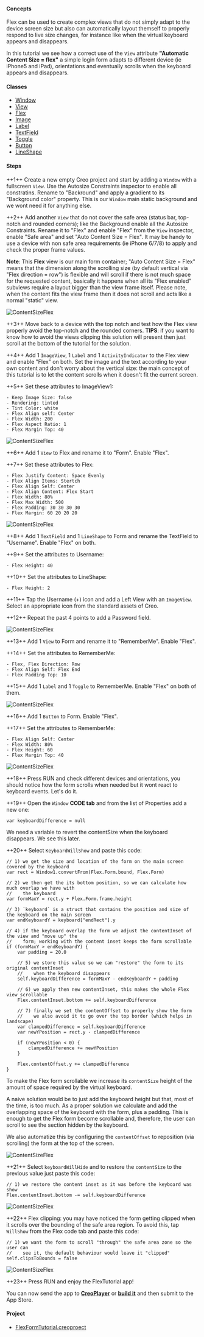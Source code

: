 #### Concepts

Flex can be used to create complex views that do not simply adapt to the device screen size but also can automatically layout themself to properly respond to live size changes, for instance like when the virtual keyboard appears and disappears.

In this tutorial we see how a correct use of the `View` attribute **"Automatic Content Size = flex"** a simple login form adapts to different device (ie iPhone5 and iPad), orientations and eventually scrolls when the keyboard appears and disappears.

#### Classes

* [Window](../classes/Window.md)
* [View](../classes/View.md)
* [Flex](../classes/Flex.md)
* [Image](../classes/Image.md)
* [Label](../classes/Label.md)
* [TextField](../classes/TextField.md)
* [Toggle](../classes/Toggle.md)
* [Button](../classes/Button.md)
* [LineShape](../classes/LineShape.md)

#### Steps

++1++ Create a new empty Creo project and start by adding a `Window` with a fullscreen `View`. Use the Autosize Constraints inspector to enable all constratins. Rename to "Backround" and apply a gradient to its "Background color" property. This is our `Window` main static background and we wont need it for anything else.

++2++ Add another `View` that do not cover the safe area (status bar, top-notch and rounded corners); like the Background enable all the Autosize Constraints. Rename it to "Flex" and enable "Flex" from the `View` inspector, enable "Safe area" and set "Auto Content Size = Flex". It may be handy to use a device with non safe area requirements (ie iPhone 6/7/8) to apply and check the proper frame values.

**Note**:
This __Flex__ view is our main form container; "Auto Content Size = Flex" means that the dimension along the scrolling size (by default vertical via "Flex direction = row") is flexible and will scroll if there is not much space for the requested content, basically it happens when all its "Flex enabled" subviews require a layout bigger than the view frame itself. Please note, when the content fits the view frame then it does not scroll and acts like a normal "static" view.

![ContentSizeFlex](../images/tutorials/content-size-flex-1.png)

++3++ Move back to a device with the top notch and test how the Flex view properly avoid the top-notch and the rounded corners. **TIPS**: if you want to know how to avoid the views clipping this solution will present then just scroll at the bottom of the tutorial for the solution.

++4++ Add 1 `ImageView`, 1 `Label` and 1 `ActivityIndicator` to the Flex view and enable "Flex" on both. Set the image and the text according to your own content and don't worry about the vertical size: the main concept of this tutorial is to let the content scrolls when it doesn't fit the current screen.

++5++ Set these attributes to ImageView1:

    - Keep Image Size: false
    - Rendering: tinted
    - Tint Color: white
    - Flex Align self: Center
    - Flex Width: 200
    - Flex Aspect Ratio: 1
    - Flex Margin Top: 40

![ContentSizeFlex](../images/tutorials/content-size-flex-2.png)

++6++ Add 1 `View` to Flex and rename it to "Form". Enable "Flex".

++7++ Set these attributes to Flex:

    - Flex Justify Content: Space Evenly
    - Flex Align Items: Stertch
    - Flex Align Self: Center
    - Flex Align Content: Flex Start
    - Flex Width: 80%
    - Flex Max Width: 500
    - Flex Padding: 30 30 30 30
    - Flex Margin: 60 20 20 20

![ContentSizeFlex](../images/tutorials/content-size-flex-3.png)

++8++ Add 1 `TextField` and 1 `LineShape` to Form and rename the TextField to "Username". Enable "Flex" on both.

++9++ Set the attributes to Username:

    - Flex Height: 40

++10++ Set the attributes to LineShape:

    - Flex Height: 2

++11++ Tap the Username (+) icon and add a Left View with an `ImageView`. Select an appropriate icon from the standard assets of Creo.

++12++ Repeat the past 4 points to add a Password field.

![ContentSizeFlex](../images/tutorials/content-size-flex-4.png)

++13++ Add 1 `View` to Form and rename it to "RememberMe". Enable "Flex".

++14++ Set the attributes to RememberMe:

    - Flex, Flex Direction: Row
    - Flex Align Self: Flex End
    - Flex Padding Top: 10

++15++ Add 1 `Label` and 1 `Toggle` to RememberMe. Enable "Flex" on both of them.

![ContentSizeFlex](../images/tutorials/content-size-flex-5.png)

++16++ Add 1 `Button` to Form. Enable "Flex".

++17++ Set the attributes to RememberMe:

    - Flex Align Self: Center
    - Flex Width: 80%
    - Flex Height: 60
    - Flex Margin Top: 40

![ContentSizeFlex](../images/tutorials/content-size-flex-6.png)

++18++ Press RUN and check different devices and orientations, you should notice how the form scrolls when needed but it wont react to keyboard events. Let's do it.

++19++ Open the `Window` **CODE tab** and from the list of Properties add a new one:

```var keyboardDifference = null```

We need a variable to revert the contentSize when the keyboard disappears. We see this later.

++20++ Select `KeyboardWillShow` and paste this code:

```
// 1) we get the size and location of the form on the main screen covered by the keyboard
var rect = Window1.convertFrom(Flex.Form.bound, Flex.Form)

// 2) we then get the its bottom position, so we can calculate how much overlap we have with
//    the keyboard
var formMaxY = rect.y + Flex.Form.frame.height

// 3) `keyboard` is a struct that contains the position and size of the keyboard on the main screen
var endKeyboardY = keyboard["endRect"].y

// 4) if the keyboard overlap the form we adjust the contentInset of the view and "move up" the
//    form; working with the content inset keeps the form scrollable
if (formMaxY > endKeyboardY) {
	var padding = 20.0

	// 5) we store this value so we can "restore" the form to its original contentInset
	//    when the keyboard disappears
	self.keyboardDifference = formMaxY - endKeyboardY + padding

	// 6) we apply then new contentInset, this makes the whole Flex view scrollable
	Flex.contentInset.bottom += self.keyboardDifference

	// 7) finally we set the contentOffset to properly show the form
	//    we also avoid it to go over the top border (which helps in landscape)
	var clampedDifference = self.keyboardDifference
	var newYPosition = rect.y - clampedDifference

	if (newYPosition < 0) {
		clampedDifference += newYPosition
	}

	Flex.contentOffset.y += clampedDifference
}
```

To make the Flex form scrollable we increase its `contentSize` height of the amount of space required by the virtual keyboard.

A naive solution would be to just add the keyboard height but that, most of the time, is too much. As a proper solution we calculate and add the overlapping space of the keyboard with the form, plus a padding. This is enough to get the Flex form become scrollable and, therefore, the user can scroll to see the section hidden by the keyboard.

We also automatize this by configuring the `contentOffset` to reposition (via scrolling) the form at the top of the screen.

![ContentSizeFlex](../images/tutorials/content-size-flex-10.png)

++21++ Select `keyboardWillHide` and to restore the `contentSize` to the previous value just paste this code:

```
// 1) we restore the content inset as it was before the keyboard was show
Flex.contentInset.bottom -= self.keyboardDifference
```

![ContentSizeFlex](../images/tutorials/content-size-flex-7.png)

++22++ Flex clipping: you may have noticed the form getting clipped when it scrolls over the bounding of the safe area region. To avoid this, tap `WillShow` from the Flex code tab and paste this code:

```
// 1) we want the form to scroll "through" the safe area zone so the user can
//    see it, the default behaviour would leave it "clipped"
self.clipsToBounds = false
```

![ContentSizeFlex](../images/tutorials/content-size-flex-8.png)

++23++ Press RUN and enjoy the FlexTutorial app!

You can now send the app to **[CreoPlayer](../creo/creoplayer.md)** or **[build it](../creo/build-your-app.md)** and then submit to the App Store.

#### Project

* [FlexFormTutorial.creoproect]({{github_raw_link}}/assets/FlexFormTutorial.creoproject.zip)
